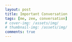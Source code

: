 ```yaml
---
layout: post
title: Important Conversation
tags: [me, zee, conversation]
# cover-img: /assets/img/
# thumbnail-img: /assets/img/
comments: true
---
```

